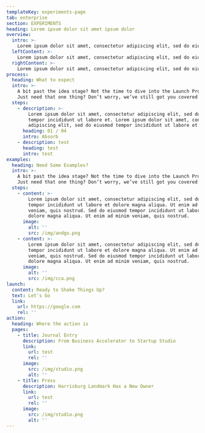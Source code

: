```yaml
---
templateKey: experiments-page
tab: enterprise
section: EXPERIMENTS
heading: Lorem ipsum dolor sit amet ipsum dolor
overview:
  intro: >-
    Lorem ipsum dolor sit amet, consectetur adipiscing elit, sed do eiusmod tempor incididunt ut labore et dolore magna aliqua.
  leftContent: >-
    Lorem ipsum dolor sit amet, consectetur adipiscing elit, sed do eiusmod tempor incididunt ut labore et dolore magna aliqua. Ut enim ad minim veniam, quis nostrud. Sed do eiusmod tempor incididunt ut labore et dolore magna aliqua. Ut enim ad minim veniam, quis nostrud.
  rightContent: >-
    Lorem ipsum dolor sit amet, consectetur adipiscing elit, sed do eiusmod tempor incididunt ut labore et dolore magna aliqua. Ut enim ad minim veniam, quis nostrud. Sed do eiusmod tempor incididunt ut labore et dolore magna aliqua. Ut enim ad minim veniam, quis nostrud.
process:
  heading: What to expect
  intro: >-
    A bit past the idea stage? Not the time to dive into the Launch Program?
    Just need that one thing? Don’t worry, we’ve still got you covered.
  steps:
    - description: >-
        Lorem ipsum dolor sit amet, consectetur adipiscing elit, sed do eiusmod
        tempor incididunt ut labore et. Lorem ipsum dolor sit amet, consectetur
        adipiscing elit, sed do eiusmod tempor incididunt ut labore et.
      heading: 01 / 04
      intro: Absorb
    - description: test
      heading: test
      intro: test
examples:
  heading: Need Some Examples?
  intro: >-
    A bit past the idea stage? Not the time to dive into the Launch Program?
    Just need that one thing? Don’t worry, we’ve still got you covered.
  steps:
    - content: >-
        Lorem ipsum dolor sit amet, consectetur adipiscing elit, sed do eiusmod
        tempor incididunt ut labore et dolore magna aliqua. Ut enim ad minim
        veniam, quis nostrud. Sed do eiusmod tempor incididunt ut labore et
        dolore magna aliqua. Ut enim ad minim veniam, quis nostrud.
      image:
        alt: ''
        src: /img/andgo.png
    - content: >-
        Lorem ipsum dolor sit amet, consectetur adipiscing elit, sed do eiusmod
        tempor incididunt ut labore et dolore magna aliqua. Ut enim ad minim
        veniam, quis nostrud. Sed do eiusmod tempor incididunt ut labore et
        dolore magna aliqua. Ut enim ad minim veniam, quis nostrud.
      image:
        alt: ''
        src: /img/cca.png
launch:
  content: Ready to Shake Things Up?
  text: Let's Go
  link:
    url: https://google.com
    rel: ''
action:
  heading: Where the action is
  pages:
    - title: Journal Entry
      description: From Business Accelerator to Startup Studio
      link:
        url: test
        rel: ''
      image:
        src: /img/studio.png
        alt: ''
    - title: Press
      description: Harrisburg Landmark Has a New Owner
      link:
        url: test
        rel: ''
      image:
        src: /img/studio.png
        alt: ''
---
```


